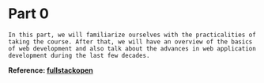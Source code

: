 # Part 0

`In this part, we will familiarize ourselves with the practicalities of taking the course. After that, we will have an overview of the basics of web development and also talk about the advances in web application development during the last few decades.`

**Reference: [fullstackopen](https://fullstackopen.com/en/part0)**
